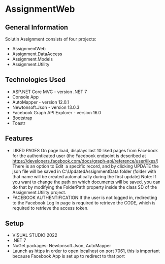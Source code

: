 # AssignmentWeb

## General Information
Solutin Assignment consists of four projects:
- AssignmentWeb
- Assignment.DataAccess
- Assignment.Models
- Assignment.Utility

## Technologies Used
- ASP.NET Core MVC - version .NET 7
- Console App
- AutoMapper - version 12.0.1
- Newtonsoft.Json - version 13.0.3
- Facebook Graph API Explorer - version 16.0
- Bootstrap
- Toastr

## Features
- LIKED PAGES On page load, displays last 10 liked pages from Facebook for the authenticated user (the Facebook endpoint is described at https://developers.facebook.com/docs/graph-api/reference/user/likes/) There is an option to Edit  a specific record, and by clicking UPDATE the json file will be saved in C:\UpdatedAssignmentData folder (folder with that name will be created automatically during the first update) Note: If you want to change the path on which documents will be saved, you can do that by modifying the FolderPath property inside the class SD of the Assignment.Utility project.
- FACEBOOK AUTHENTIFICATION If the user is not logged in, redirecting to the Facebook Log In page is required to retrieve the CODE, which is required to retrieve the access token.

## Setup
- VISUAL STUDIO 2022
- .NET 7
- NuGet packages:  Newtonsoft.Json, AutoMapper
- Launch as https in order to open localhost on port 7061, this is important because Facebook App is set up to redirect to that port 
